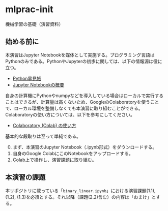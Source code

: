 # mlprac-init
機械学習の基礎（演習資料）

## 始める前に
本演習はJupyter Notebookを媒体として実施する。プログラミング言語はPythonのみである。PythonやJupyterの初歩に関しては、以下の情報源は役に立つ。

- [Python早見帳](https://chokkan.github.io/python/index.html)
- [Jupyter Notebookの概要](https://chokkan.github.io/python/jupyter.html)

自身の計算機にPythonやnumpyなどを導入している場合はローカルで実行することはできるが、計算量は高くないため、GoogleのColaboratoryを使うことで、ローカル環境を整備しなくても本演習に取り組むことができる。Colaboratoryの使い方については、以下を参考にしてください。

- [Colaboratory (Colab) の使い方](https://utokyo-ipp.github.io/1/1-0.html)

基本的な段取りは至って単純である。

0. まず、本演習のJupyter Notebook（.ipynb形式）をダウンロードする。
0. 自身のGoogle ColabにこのNotebookをアップロードする。
0. Colab上で操作し、演習課題に取り組む。

## 本演習の課題

本リポジトリに載っている「`binary_linear.ipynb`」における演習課題(1.1), (1.2), (1.3)を必須とする。それ以降（課題(2.2)含む）の内容は「おまけ」とする。
